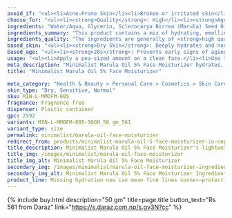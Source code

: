 ```yaml
---
avoid_if: "<ul><li>Acne-Prone Skin</li><li>Broken or irritated skin</li></ul>"
choose_for: "<ul><li><strong>Quality</strong>: High</li><li><strong>Age</strong>: 16+.</li><li><strong>Skin Types</strong>: Dry, Normal, Sensitive.</li><li><strong>Effective For</strong>: Skin Hydration.</li></ul>"
ingredients: "Water/Aqua, Glycerin, Sclerocarya Birrea (Marula) Seed Oil, Methylpropanediol, Dicaprylyl Carbonate, Caprylic/Capric Triglyceride, Butylene Glycol, Cetearyl Alcohol, Glyceryl Stearate, PEG-100 Stearate, Trehalose, Dimethicone, Saccharide Isomerate, Pentylene Glycol, Coco-Caprylate/Caprate, Triheptanoin, C9-12 Alkane, Sodium Hyaluronate, Allantoin, Linoleic Acid, Linolenic Acid, Carbomer, Cetyl Alcohol, Phenoxyethanol, Tocopheryl Acetate, Triethanolamine, Nylon-12, Petrolatum, Hydroxyethyl Acrylate/Sodium Acryloyldimethyl Taurate Copolymer, Ethylhexylglycerin, Butyrospermum Parkii (Shea) Butter, Polyurethane-100, Trisodium Ethylenediamine Disuccinate, Tocopherol, Citric Acid, Sodium Citrate."
ingredients_summary: "This product contains a mix of hydrating, emollient, and conditioning agents, including <strong>water</strong>, <strong>glycerin</strong>, <strong>marula seed oil</strong>, and <strong>shea butter</strong>. It also includes skin-soothing ingredients like <strong>allantoin</strong>, <strong>hyaluronic acid</strong>, and various fatty acids (<strong>linoleic acid</strong> and <strong>linolenic acid</strong>). <strong>Emulsifiers</strong> such as <strong>cetearyl alcohol</strong> and <strong>glyceryl stearate</strong> help to stabilize the formulation, while <strong>dimethicone</strong> provides a smooth texture. Preservatives like <strong>phenoxyethanol</strong> and <strong>ethylhexylglycerin</strong> ensure product longevity, while antioxidants like <strong>tocopherol</strong> (vitamin E) help protect skin."
ingredients_quality: "The ingredients are generally of <strong>high quality</strong>, with a focus on <strong>hydration</strong>, <strong>skin barrier repair</strong>, and <strong>nourishment</strong>. The presence of natural oils like <strong>marula</strong> and <strong>shea butter</strong> suggests a gentle formulation that could be beneficial for dry or sensitive skin. The use of synthetic emollients and preservatives is common for ensuring product stability and effectiveness. Overall, it’s a well-rounded formulation with moisturizing, soothing, and protective properties."
based_skin: "<ul><li><strong>Dry Skin</strong>: Deeply hydrates and nourishes, reducing flakiness.</li><li><strong>Oily Skin</strong>: Balances sebum production without clogging pores.</li><li><strong>Sensitive Skin</strong>: Soothes irritation and calms redness.</li><li><strong>Combination Skin</strong>: Provides hydration to dry areas without making oily areas greasy.</li></ul>"
based_age: "<ul><li><strong>20s</strong>: Prevents early signs of aging and keeps skin hydrated.</li><li><strong>30s</strong>: Boosts skin elasticity and helps reduce fine lines.</li><li><strong>40s & above</strong>: Restores lost moisture and improves skin texture, reducing the appearance of wrinkles.</li></ul>"
usage: "<ul><li>Apply a pea-sized amount on a clean face.</li><li>Use twice daily – morning and night.</li><li>Follow with sunscreen during the day.</li><li>Can be used as a base under makeup.</li></ul>"
meta_description: "Minimalist Marula Oil 5% Face Moisturizer hydrates, improves skin texture, and boosts elasticity, leaving skin soft and radiant. Suitable for all skin types."
title: "Minimalist Marula Oil 5% Face Moisturizer"

meta_category: "Health & Beauty > Personal Care > Cosmetics > Skin Care > Lotion & Moisturizer"
skin_type: "Dry, Sensitive, Normal"
sku: MIN-L-MMOFM-005
fragnance: Fragnance free
dispenser: Plastic container
gpc: 2592
variants: MIN-L-MMOFM-005-50GM_50 gm_561
variant_type: size
permalink: minimalist/marula-oil-face-moisturizer
redirect_from: products/minimalist-marula-oil-5-face-moisturizer-in-nepal
title_description: Minimalist Marula Oil 5% Face Moisturizer's lightweight, non-greasy moisturizer is infused with 5% Marula Oil, providing intense hydration, improving skin texture, and restoring the skin barrier. Rich in antioxidants, it helps reduce dryness, promotes elasticity, and leaves your skin soft, supple, and radiant.
title_img: /images/minimalist/marula-oil-face-moisturizer
title_img_alt: Minimalist Marula Oil 5% Face Moisturizer
secondary_img: /images/minimalist/marula-oil-face-moisturizer-ingredients-label
secondary_img_alt: Minimalist Marula Oil 5% Face Moisturizer Ingredients Label
product_line: Missing hydration now can mean fine lines sooner—protect your glow while you can.
---
```

{% include buy.html description="50 gm" title=page.title button_text="Rs 561 from Daraz" link="https://s.daraz.com.np/s.gv3N?cc" %}